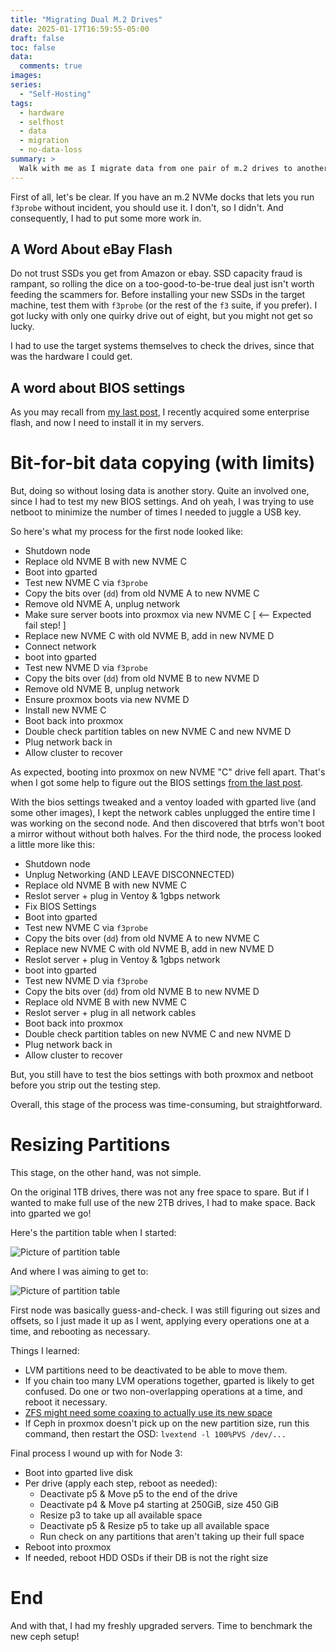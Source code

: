 ```yaml
---
title: "Migrating Dual M.2 Drives"
date: 2025-01-17T16:59:55-05:00
draft: false
toc: false
data:
  comments: true
images:
series:
  - "Self-Hosting"
tags:
  - hardware
  - selfhost
  - data
  - migration
  - no-data-loss
summary: >
  Walk with me as I migrate data from one pair of m.2 drives to another
---
```


First of all, let's be clear. If you have an m.2 NVMe docks that lets you run
`f3probe` without incident, you should use it. I don't, so I didn't. And
consequently, I had to put some more work in.

## A Word About eBay Flash

Do not trust SSDs you get from Amazon or ebay. SSD capacity fraud is rampant,
so rolling the dice on a too-good-to-be-true deal just isn't worth feeding the
scammers for. Before installing your new SSDs in the target machine, test them
with `f3probe` (or the rest of the `f3` suite, if you prefer). I got lucky with
only one quirky drive out of eight, but you might not get so lucky.

I had to use the target systems themselves to check the drives, since that was
the hardware I could get.

## A word about BIOS settings

As you may recall from [my last post](biossettings), I recently acquired some
enterprise flash, and now I need to install it in my servers.

# Bit-for-bit data copying (with limits)

But, doing so without losing data is another story. Quite an involved one,
since I had to test my new BIOS settings. And oh yeah, I was trying to use
netboot to minimize the number of times I needed to juggle a USB key.

So here's what my process for the first node looked like:

- Shutdown node
- Replace old NVME B with new NVME C
- Boot into gparted
- Test new NVME C via `f3probe`
- Copy the bits over (`dd`) from old NVME A to new NVME C
- Remove old NVME A, unplug network
- Make sure server boots into proxmox via new NVME C [ <-- Expected fail step! ]
- Replace new NVME C with old NVME B, add in new NVME D
- Connect network
- boot into gparted
- Test new NVME D via `f3probe`
- Copy the bits over (`dd`) from old NVME B to new NVME D
- Remove old NVME B, unplug network
- Ensure proxmox boots via new NVME D
- Install new NVME C
- Boot back into proxmox
- Double check partition tables on new NVME C and new NVME D
- Plug network back in
- Allow cluster to recover

As expected, booting into proxmox on new NVME "C" drive fell apart. That's when
I got some help to figure out the BIOS settings [from the last post](biossettings).

With the bios settings tweaked and a ventoy loaded with gparted live (and some
other images), I kept the network cables unplugged the entire time I was working
on the second node. And then discovered that btrfs won't boot a mirror without
without both halves. For the third node, the process looked a little more like this:

- Shutdown node
- Unplug Networking (AND LEAVE DISCONNECTED)
- Replace old NVME B with new NVME C
- Reslot server + plug in Ventoy & 1gbps network
- Fix BIOS Settings
- Boot into gparted
- Test new NVME C via `f3probe`
- Copy the bits over (`dd`) from old NVME A to new NVME C
- Replace new NVME C with old NVME B, add in new NVME D
- Reslot server + plug in Ventoy & 1gbps network
- boot into gparted
- Test new NVME D via `f3probe`
- Copy the bits over (`dd`) from old NVME B to new NVME D
- Replace old NVME B with new NVME C
- Reslot server + plug in all network cables
- Boot back into proxmox
- Double check partition tables on new NVME C and new NVME D
- Plug network back in
- Allow cluster to recover

But, you still have to test the bios settings with both proxmox and netboot
before you strip out the testing step.

Overall, this stage of the process was time-consuming, but straightforward.

# Resizing Partitions

This stage, on the other hand, was not simple.

On the original 1TB drives, there was not any free space to spare. But if I
wanted to make full use of the new 2TB drives, I had to make space. Back into
gparted we go!

Here's the partition table when I started:

![Picture of partition table](/images/5038mr-starting-partitions.png)

And where I was aiming to get to:

![Picture of partition table](/images/5038mr-ending-partitions.png)

First node was basically guess-and-check. I was still figuring out sizes and
offsets, so I just made it up as I went, applying every operations one at a
time, and rebooting as necessary.

Things I learned:
- LVM partitions need to be deactivated to be able to move them.
- If you chain too many LVM operations together, gparted is likely to get
  confused. Do one or two non-overlapping operations at a time, and reboot it
  necessary.
- [ZFS might need some coaxing to actually use its new space](zfsresize)
- If Ceph in proxmox doesn't pick up on the new partition size, run this command,
  then restart the OSD: `lvextend -l 100%PVS /dev/...`

Final process I wound up with for Node 3:

- Boot into gparted live disk
- Per drive (apply each step, reboot as needed):
    - Deactivate p5 & Move p5 to the end of the drive
    - Deactivate p4 & Move p4 starting at 250GiB, size 450 GiB
    - Resize p3 to take up all available space
    - Deactivate p5 & Resize p5 to take up all available space
    - Run check on any partitions that aren't taking up their full space
- Reboot into proxmox
- If needed, reboot HDD OSDs if their DB is not the right size

# End

And with that, I had my freshly upgraded servers. Time to benchmark the new ceph setup!

[biossettings]: /blog/2025-01-15-booting-from-bifurcated-enterprise-flash/
[zfsresize]: https://web.archive.org/web/20240920195815/https://blog.doussan.info/posts/how-to-expand-a-zfs-pool-partitions/
